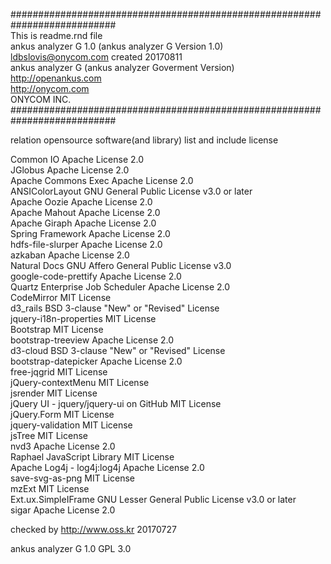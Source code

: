 ########################################################################### <br>
 This is readme.rnd file <br>
 ankus analyzer G 1.0 (ankus analyzer G Version 1.0)  <br>
 ldbslovis@onycom.com created 20170811  <br>
 ankus analyzer G (ankus analyzer Goverment Version) <br>
 http://openankus.com <br>
 http://onycom.com <br>
 ONYCOM INC. <br>
########################################################################### <br>

relation opensource software(and library) list and include license

 Common IO                            Apache License 2.0 <br>
 JGlobus                              Apache License 2.0 <br>
 Apache Commons Exec                  Apache License 2.0 <br>
 ANSIColorLayout                      GNU General Public License v3.0 or later <br>
 Apache Oozie                         Apache License 2.0 <br>
 Apache Mahout                        Apache License 2.0 <br>
 Apache Giraph                        Apache License 2.0 <br>
 Spring Framework                     Apache License 2.0 <br>
 hdfs-file-slurper                    Apache License 2.0 <br>
 azkaban                              Apache License 2.0 <br>
 Natural Docs                         GNU Affero General Public License v3.0 <br>
 google-code-prettify                 Apache License 2.0 <br>
 Quartz Enterprise Job Scheduler      Apache License 2.0 <br>
 CodeMirror                           MIT License <br>
 d3_rails                             BSD 3-clause "New" or "Revised" License  <br>
 jquery-i18n-properties               MIT License <br>
 Bootstrap                            MIT License <br>
 bootstrap-treeview                   Apache License 2.0 <br>
 d3-cloud                             BSD 3-clause "New" or "Revised" License <br>
 bootstrap-datepicker                 Apache License 2.0 <br>
 free-jqgrid                          MIT License <br>
 jQuery-contextMenu                   MIT License <br>
 jsrender                             MIT License <br>
 jQuery UI - jquery/jquery-ui on GitHub MIT License <br>
 jQuery.Form                          MIT License <br>
 jquery-validation                    MIT License <br>
 jsTree                               MIT License <br>
 nvd3                                 Apache License 2.0 <br>
 Raphael JavaScript Library           MIT License <br>
 Apache Log4j - log4j:log4j           Apache License 2.0 <br>
 save-svg-as-png                      MIT License <br>
 mzExt                                MIT License <br>
 Ext.ux.SimpleIFrame                  GNU Lesser General Public License v3.0 or later <br>
 sigar                                Apache License 2.0 <br>
 
 checked by http://www.oss.kr 20170727 
 
 ankus analyzer G 1.0 GPL 3.0
 

